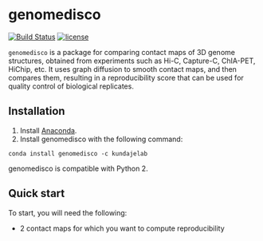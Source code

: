 # genomedisco
[![Build Status](https://travis-ci.org/kundajelab/genomedisco.svg?branch=master)](https://travis-ci.org/kundajelab/genomedisco)
[![license](https://img.shields.io/github/license/mashape/apistatus.svg?maxAge=2592000)](https://github.com/kundajelab/genomedisco/blob/master/LICENSE)

`genomedisco` is a package for comparing contact maps of 3D genome structures, obtained from experiments such as Hi-C, Capture-C, ChIA-PET, HiChip, etc. It uses graph diffusion to smooth contact maps, and then compares them, resulting in a reproducibility score that can be used for quality control of biological replicates.

Installation
---

1. Install [Anaconda](https://www.continuum.io/downloads). 
2. Install genomedisco with the following command:
```
conda install genomedisco -c kundajelab
```
genomedisco is compatible with Python 2.

Quick start
---
To start, you will need the following:
- 2 contact maps for which you want to compute reproducibility


